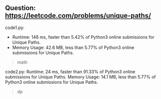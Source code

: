 ## Question: https://leetcode.com/problems/unique-paths/

code1.py:
* Runtime: 148 ms, faster than 5.42% of Python3 online submissions for Unique Paths.
* Memory Usage: 42.6 MB, less than 5.77% of Python3 online submissions for Unique Paths.
>math

code2.py:
Runtime: 24 ms, faster than 91.33% of Python3 online submissions for Unique Paths.
Memory Usage: 14.1 MB, less than 5.77% of Python3 online submissions for Unique Paths.
>dp